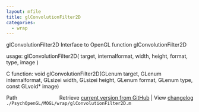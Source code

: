 ```yaml
---
layout: mfile
title: glConvolutionFilter2D
categories:
  - wrap
---
```


glConvolutionFilter2D  Interface to OpenGL function glConvolutionFilter2D

usage:  glConvolutionFilter2D\( target, internalformat, width, height, format, type, image \)

C function:  void glConvolutionFilter2D\(GLenum target, GLenum internalformat, GLsizei width, GLsizei height, GLenum format, GLenum type, const GLvoid\* image\)


<div class="code_header" style="text-align:right;">
  <span style="float:left;">Path&nbsp;&nbsp;</span> <span class="counter">Retrieve <a href=
  "https://raw.github.com/Psychtoolbox-3/Psychtoolbox-3/beta/./PsychOpenGL/MOGL/wrap/glConvolutionFilter2D.m">current version from GitHub</a> | View <a href=
  "https://github.com/Psychtoolbox-3/Psychtoolbox-3/commits/beta/./PsychOpenGL/MOGL/wrap/glConvolutionFilter2D.m">changelog</a></span>
</div>
<div class="code">
  <code>./PsychOpenGL/MOGL/wrap/glConvolutionFilter2D.m</code>
</div>
